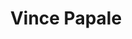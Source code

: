 ---
pid: CH936
title: Vince Papale
location_transcription: Stadium
zipcode: '46304'
outside_phl: 'Chesterton IN '
neighborhood: 
age: '48'
age_range: 40-49
instagram: 
image_file_name: CH_936.jpg
proposal_transcription: Only NFL Walk-On Team Member in US History
topic: Figure,History,Sports
topic_summary: 0, 0, 0
type: Sculpture Statue
keywords_other: 
credit: Ken McAloon
image_labels: 
twitter: 
facebook: 
permalink: "/monuments/ch936/"
layout: item-page
---
